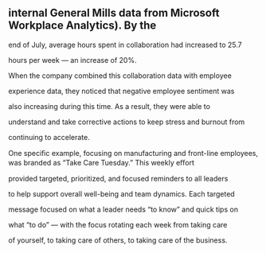 ## internal General Mills data from Microsoft Workplace Analytics). By the

end of July, average hours spent in collaboration had increased to 25.7

hours per week — an increase of 20%.

When the company combined this collaboration data with employee

experience data, they noticed that negative employee sentiment was

also increasing during this time. As a result, they were able to

understand and take corrective actions to keep stress and burnout from

continuing to accelerate.

One speciﬁc example, focusing on manufacturing and front-line employees, was branded as “Take Care Tuesday.” This weekly eﬀort

provided targeted, prioritized, and focused reminders to all leaders

to help support overall well-being and team dynamics. Each targeted

message focused on what a leader needs “to know” and quick tips on

what “to do” — with the focus rotating each week from taking care

of yourself, to taking care of others, to taking care of the business.